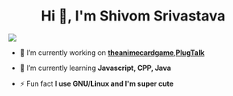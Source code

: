 <h1 align="center">Hi 👋, I'm Shivom Srivastava</h1>
<img src="https://user-images.githubusercontent.com/73097560/115834477-dbab4500-a447-11eb-908a-139a6edaec5c.gif">

- 🔭 I’m currently working on [**theanimecardgame**](https://github.com/Guchii/theanimecardgame "theanimecardgame"),[**PlugTalk**](https://github.com/teamPlugTalk/PlugTalk "PlugTalk")

- 🌱 I’m currently learning **Javascript, CPP, Java**

- ⚡ Fun fact **I use GNU/Linux and I'm super cute**

